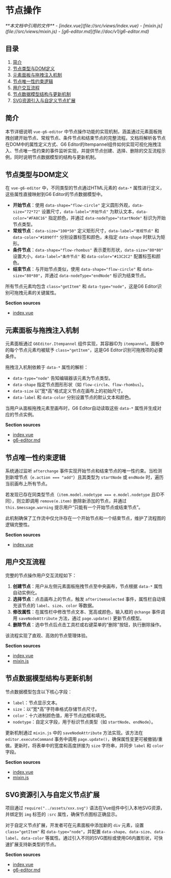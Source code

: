 # 节点操作

<cite>
**本文档中引用的文件**  
- [index.vue](file://src/views/index.vue)
- [mixin.js](file://src/views/mixin.js)
- [g6-editor.md](file://doc/v1/g6-editor.md)
</cite>

## 目录
1. [简介](#简介)
2. [节点类型与DOM定义](#节点类型与dom定义)
3. [元素面板与拖拽注入机制](#元素面板与拖拽注入机制)
4. [节点唯一性约束逻辑](#节点唯一性约束逻辑)
5. [用户交互流程](#用户交互流程)
6. [节点数据模型结构与更新机制](#节点数据模型结构与更新机制)
7. [SVG资源引入与自定义节点扩展](#svg资源引入与自定义节点扩展)

## 简介
本节详细说明 `vue-g6-editor` 中节点操作功能的实现机制，涵盖通过元素面板拖拽创建开始节点、常规节点、条件节点和结束节点的完整流程。文档将解析各节点在DOM中的属性定义方式、G6 Editor的Itempannel组件如何实现可视化拖拽注入、节点唯一性约束的事件监听实现，并提供节点创建、选择、删除的交互流程示例，同时说明节点数据模型的结构与更新机制。

## 节点类型与DOM定义
在 `vue-g6-editor` 中，不同类型的节点通过HTML元素的 `data-*` 属性进行定义，这些属性直接映射到G6 Editor的节点数据模型中。

- **开始节点**：使用 `data-shape="flow-circle"` 定义圆形外观，`data-size="72*72"` 设置尺寸，`data-label="开始节点"` 为默认文本，`data-color="#FA8C16"` 指定颜色，并通过 `data-nodeType="startNode"` 标识为开始节点类型。
- **常规节点**：`data-size="100*50"` 定义矩形尺寸，`data-label="常规节点"` 和 `data-color="#1890ff"` 分别设置标签和颜色，未指定 `data-shape` 时默认为矩形。
- **条件节点**：`data-shape="flow-rhombus"` 表示菱形形状，`data-size="80*80"` 设置大小，`data-label="条件节点"` 和 `data-color="#13C2C2"` 配置标签和颜色。
- **结束节点**：与开始节点类似，使用 `data-shape="flow-circle"` 和 `data-size="80*80"`，并通过 `data-nodeType="endNode"` 标识为结束节点。

所有节点元素均包含 `class="getItem"` 和 `data-type="node"`，这是G6 Editor识别可拖拽元素的关键属性。

**Section sources**
- [index.vue](file://src/views/index.vue#L49-L96)

## 元素面板与拖拽注入机制
元素面板通过 `G6Editor.Itempannel` 组件实现，其容器ID为 `itempannel`。面板中的每个节点元素均被赋予 `class="getItem"`，这是G6 Editor识别可拖拽项的必要条件。

拖拽注入机制依赖于 `data-*` 属性的解析：
- `data-type="node"` 告知编辑器该元素为节点类型。
- `data-shape` 指定节点图形形状（如 `flow-circle`、`flow-rhombus`）。
- `data-size` 以“宽*高”格式定义节点在画布上的初始尺寸。
- `data-label` 和 `data-color` 分别设置节点的默认文本和颜色。

当用户从面板拖拽元素至画布时，G6 Editor自动读取这些 `data-*` 属性并生成对应的节点实例。

**Section sources**
- [index.vue](file://src/views/index.vue#L366-L370)
- [g6-editor.md](file://doc/v1/g6-editor.md#L112-L163)

## 节点唯一性约束逻辑
系统通过监听 `afterchange` 事件实现开始节点和结束节点的唯一性约束。当检测到新增节点（`e.action === "add"`）且其类型为 `startNode` 或 `endNode` 时，遍历当前画布上所有节点。

若发现已存在同类型节点（`item.model.nodetype === e.model.nodetype` 且ID不同），则立即调用 `remove(e.item)` 删除新添加的节点，并通过 `this.$message.warning` 提示用户“只能有一个开始节点或结束节点”。

此机制确保了工作流中仅允许存在一个开始节点和一个结束节点，维护了流程图的逻辑完整性。

**Section sources**
- [index.vue](file://src/views/index.vue#L366-L370)

## 用户交互流程
完整的节点操作用户交互流程如下：

1. **创建节点**：用户从左侧元素面板拖拽节点至中央画布，节点根据 `data-*` 属性自动实例化。
2. **选择节点**：点击画布上的节点，触发 `afteritemselected` 事件，属性栏自动填充该节点的 `label`、`size`、`color` 等数据。
3. **修改属性**：在属性栏中修改节点文本、宽高或颜色，输入框的 `@change` 事件调用 `saveNodeAttribute` 方法，通过 `page.update()` 更新节点模型。
4. **删除节点**：选中节点后点击工具栏或右键菜单的“删除”按钮，执行删除操作。

该流程实现了直观、高效的节点管理体验。

**Section sources**
- [index.vue](file://src/views/index.vue#L400-L402)
- [mixin.js](file://src/views/mixin.js#L0-L31)

## 节点数据模型结构与更新机制
节点数据模型包含以下核心字段：
- `label`：节点显示文本。
- `size`：以“宽*高”字符串格式存储节点尺寸。
- `color`：十六进制颜色值，用于节点边框和填充。
- `nodetype`：自定义字段，用于标识节点类型（如 `startNode`、`endNode`）。

更新机制通过 `mixin.js` 中的 `saveNodeAttribute` 方法实现。该方法在 `editor.executeCommand` 事务中调用 `page.update()`，确保属性变更可被撤销/重做。更新时，将表单中的宽度和高度拼接为 `size` 字符串，并同步 `label` 和 `color` 字段。

**Section sources**
- [index.vue](file://src/views/index.vue#L400-L402)
- [mixin.js](file://src/views/mixin.js#L0-L31)

## SVG资源引入与自定义节点扩展
项目通过 `require("../assets/xxx.svg")` 语法在Vue组件中引入本地SVG资源，并绑定到 `img` 标签的 `:src` 属性，确保节点图标正确显示。

对于自定义节点扩展，开发者可在元素面板中添加新的 `div` 元素，设置 `class="getItem"` 和 `data-type="node"`，并配置 `data-shape`、`data-size`、`data-label`、`data-color` 等属性。通过引入不同的SVG图标或使用G6内置形状，可快速扩展支持新类型的节点。

**Section sources**
- [index.vue](file://src/views/index.vue#L23-L51)
- [g6-editor.md](file://doc/v1/g6-editor.md#L112-L163)